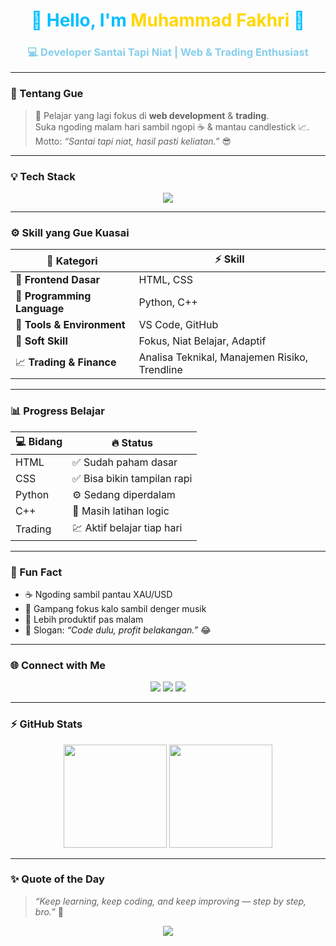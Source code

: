 <!-- 🌈 README Muhammad Fakhri -->
<h1 align="center" style="color:#00BFFF;">🚀 Hello, I'm <span style="color:#FFD700;">Muhammad Fakhri</span> 👋</h1>
<h3 align="center" style="color:#87CEEB;">💻 Developer Santai Tapi Niat | Web & Trading Enthusiast</h3>

---

### 🎨 Tentang Gue
> 🌟 Pelajar yang lagi fokus di **web development** & **trading**.  
> Suka ngoding malam hari sambil ngopi ☕ & mantau candlestick 📈.  
> Motto: *“Santai tapi niat, hasil pasti keliatan.”* 😎  

---

### 💡 Tech Stack
<p align="center">
  <img src="https://skillicons.dev/icons?i=html,css,python,cpp,vscode,github" />
</p>

---

### ⚙️ Skill yang Gue Kuasai
| 🧩 Kategori | ⚡ Skill |
|--------------|-----------|
| 🎨 **Frontend Dasar** | HTML, CSS |
| 🧠 **Programming Language** | Python, C++ |
| 🧰 **Tools & Environment** | VS Code, GitHub |
| 💬 **Soft Skill** | Fokus, Niat Belajar, Adaptif |
| 📈 **Trading & Finance** | Analisa Teknikal, Manajemen Risiko, Trendline |

---

### 📊 Progress Belajar
| 💻 Bidang | 🔥 Status |
|------------|-----------|
| HTML | ✅ Sudah paham dasar |
| CSS | ✅ Bisa bikin tampilan rapi |
| Python | ⚙️ Sedang diperdalam |
| C++ | 🧩 Masih latihan logic |
| Trading | 💹 Aktif belajar tiap hari |

---

### 🌈 Fun Fact
- ☕ Ngoding sambil pantau XAU/USD  
- 🧠 Gampang fokus kalo sambil denger musik  
- 🌙 Lebih produktif pas malam  
- 💬 Slogan: *“Code dulu, profit belakangan.”* 😂  

---

### 🌐 Connect with Me
<p align="center">
  <a href="https://github.com/usernamekamu"><img src="https://img.shields.io/badge/GitHub-1E90FF?style=for-the-badge&logo=github&logoColor=white"/></a>
  <a href="mailto:muhammadfakhri@gmail.com"><img src="https://img.shields.io/badge/Email-FF4500?style=for-the-badge&logo=gmail&logoColor=white"/></a>
  <a href="https://instagram.com/usernamekamu"><img src="https://img.shields.io/badge/Instagram-8A2BE2?style=for-the-badge&logo=instagram&logoColor=white"/></a>
</p>

---

### ⚡ GitHub Stats
<p align="center">
  <img src="https://github-readme-stats.vercel.app/api?username=usernamekamu&show_icons=true&theme=radical&hide_border=true" height="165"/>
  <img src="https://github-readme-streak-stats.herokuapp.com/?user=usernamekamu&theme=radical&hide_border=true" height="165"/>
</p>

---

### ✨ Quote of the Day
> *“Keep learning, keep coding, and keep improving — step by step, bro.”* 💪  

<p align="center">
  <img src="https://readme-typing-svg.demolab.com?font=Poppins&size=20&pause=1000&color=00BFFF&center=true&vCenter=true&width=500&lines=Santai+tapi+niat+💻;Coding+%26+Trading+📈;Made+with+❤️+by+Muhammad+Fakhri"/>
</p>
